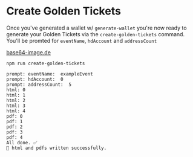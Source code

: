 # Create Golden Tickets

Once you've generated a wallet w/ `generate-wallet` you're now ready to generate your Golden Tickets via the `create-golden-tickets` command. You'll be promted for `eventName`, `hdAccount` and `addressCount`

[base64-image.de](https://www.base64-image.de/)

```
npm run create-golden-tickets

prompt: eventName:  exampleEvent
prompt: hdAccount:  0
prompt: addressCount:  5
html: 0
html: 1
html: 2
html: 3
html: 4
pdf: 0
pdf: 1
pdf: 2
pdf: 3
pdf: 4
All done. ✅
🚀 html and pdfs written successfully.
```

